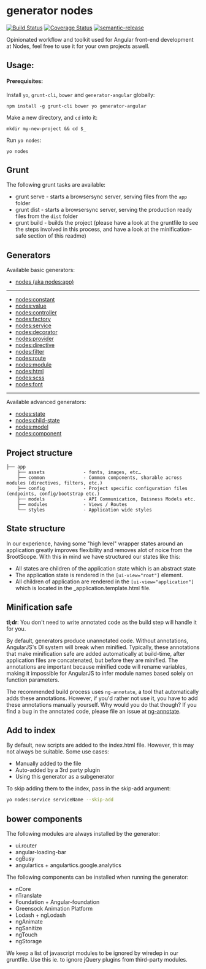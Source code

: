 # generator nodes

[![Build Status](https://travis-ci.org/nodes-frontend/generator-nodes.svg?branch=master)](https://travis-ci.org/nodes-frontend/generator-nodes)
[![Coverage Status](https://coveralls.io/repos/nodes-frontend/generator-nodes/badge.svg?branch=master&service=github)](https://coveralls.io/github/nodes-frontend/generator-nodes?branch=master)
[![semantic-release](https://img.shields.io/badge/%20%20%F0%9F%93%A6%F0%9F%9A%80-semantic--release-e10079.svg)](https://github.com/semantic-release/semantic-release)

Opinionated workflow and toolkit used for Angular front-end development at Nodes, feel free to use it for your own projects aswell.

## Usage:

#### Prerequisites:

Install `yo`, `grunt-cli`, `bower` and `generator-angular` globally:
```
npm install -g grunt-cli bower yo generator-angular
```

Make a new directory, and `cd` into it:
```
mkdir my-new-project && cd $_
```

Run `yo nodes`:
```
yo nodes
```

## Grunt

The following grunt tasks are available:
- grunt serve - starts a browsersync server, serving files from the `app` folder
- grunt dist - starts a browsersync server, serving the production ready files from the `dist` folder
- grunt build - builds the project (please have a look at the gruntfile to see the steps involved in this process, and have a look at the minification-safe section of this readme) 

## Generators

Available basic generators:


* <a href="https://github.com/nodesagency/generator-nodes/tree/master/generators/app" target="_blank">nodes (aka nodes:app)</a>

---

* <a href="https://github.com/nodesagency/generator-nodes/tree/master/generators/constant" target="_blank">nodes:constant</a>
* <a href="https://github.com/nodesagency/generator-nodes/tree/master/generators/value" target="_blank">nodes:value</a>
* <a href="https://github.com/nodesagency/generator-nodes/tree/master/generators/controller" target="_blank">nodes:controller</a>
* <a href="https://github.com/nodesagency/generator-nodes/tree/master/generators/factory" target="_blank">nodes:factory</a>
* <a href="https://github.com/nodesagency/generator-nodes/tree/master/generators/service" target="_blank">nodes:service</a>
* <a href="https://github.com/nodesagency/generator-nodes/tree/master/generators/decorator" target="_blank">nodes:decorator</a>
* <a href="https://github.com/nodesagency/generator-nodes/tree/master/generators/provider" target="_blank">nodes:provider</a>
* <a href="https://github.com/nodesagency/generator-nodes/tree/master/generators/directive" target="_blank">nodes:directive</a>
* <a href="https://github.com/nodesagency/generator-nodes/tree/master/generators/filter" target="_blank">nodes:filter</a>
* <a href="https://github.com/nodesagency/generator-nodes/tree/master/generators/route" target="_blank">nodes:route</a>
* <a href="https://github.com/nodesagency/generator-nodes/tree/master/generators/module" target="_blank">nodes:module</a>
* <a href="https://github.com/nodesagency/generator-nodes/tree/master/generators/html" target="_blank">nodes:html</a>
* <a href="https://github.com/nodesagency/generator-nodes/tree/master/generators/scss" target="_blank">nodes:scss</a>
* <a href="https://github.com/nodesagency/generator-nodes/tree/master/generators/font" target="_blank">nodes:font</a>

---

Available advanced generators:
* <a href="https://github.com/nodesagency/generator-nodes/tree/master/generators/state" target="_blank">nodes:state</a>
* <a href="https://github.com/nodesagency/generator-nodes/tree/master/generators/child-state" target="_blank">nodes:child-state</a>
* <a href="https://github.com/nodesagency/generator-nodes/tree/master/generators/model" target="_blank">nodes:model</a>
* <a href="https://github.com/nodesagency/generator-nodes/tree/master/generators/component" target="_blank">nodes:component</a>

## Project structure

    ├── app
        ├── assets              - fonts, images, etc…
        ├── common              - Common components, sharable across modules (directives, filters, etc.)
        ├── config              - Project specific configuration files (endpoints, config/bootstrap etc.)
        ├── models              - API Communication, Buisness Models etc.
        ├── modules             - Views / Routes
        └── styles				- Application wide styles

## State structure

In our experience, having some "high level" wrapper states around an application greatly improves flexibility and removes alot of noice from the $rootScope. With this in mind we have structured our states like this:

* All states are children of the application state which is an abstract state
* The application state is rendered in the `[ui-view="root"]` element.
* All children of application are rendered in the `[ui-view="application"]` which is located in the _application.template.html file.

## Minification safe

**tl;dr**: You don't need to write annotated code as the build step will
handle it for you.

By default, generators produce unannotated code. Without annotations, AngularJS's DI system will break when minified. Typically, these annotations that make minification safe are added automatically at build-time, after application files are concatenated, but before they are minified. The annotations are important because minified code will rename variables, making it impossible for AngularJS to infer module names based solely on function parameters.

The recommended build process uses `ng-annotate`, a tool that automatically adds these annotations. However, if you'd rather not use it, you have to add these annotations manually yourself. Why would you do that though? If you find a bug
in the annotated code, please file an issue at [ng-annotate](https://github.com/olov/ng-annotate/issues).

## Add to index

By default, new scripts are added to the index.html file. However, this may not always be suitable. Some use cases:

* Manually added to the file
* Auto-added by a 3rd party plugin
* Using this generator as a subgenerator

To skip adding them to the index, pass in the skip-add argument:
```bash
yo nodes:service serviceName --skip-add
```

## bower components

The following modules are always installed by the generator:

* ui.router
* angular-loading-bar
* cgBusy
* angulartics + angulartics.google.analytics

The following components can be installed when running the generator:

* nCore
* nTranslate
* Foundation + Angular-foundation
* Greensock Animation Platform
* Lodash + ngLodash
* ngAnimate
* ngSanitize
* ngTouch
* ngStorage

We keep a list of javascript modules to be ignored by wiredep in our gruntfile. Use this ie. to ignore jQuery plugins from third-party modules.
